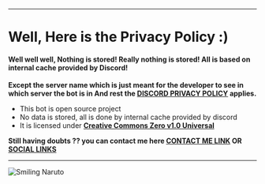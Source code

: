 ***
# Well, Here is the Privacy Policy :)

#### Well well well, Nothing is stored! Really nothing is stored! All is based on internal cache provided by Discord!
**Except the server name which is just meant for the developer to see in which server the bot is in
And rest the [DISCORD PRIVACY POLICY](https://discord.com/privacy) applies.**

- This bot is open source project
- No data is stored, all is done by internal cache provided by discord
- It is licensed under [**Creative Commons Zero v1.0 Universal**](https://github.com/Dhruvacube/yondaime-hokage/blob/master/LICENSE) 

**Still having doubts ?? you can contact me here [CONTACT ME LINK](https://dhruvacuber.pythonanywhere.com/contact/) OR [SOCIAL LINKS](https://github.com/Dhruvacube/yondaime-hokage/wiki/Social-Links)**

***

![Smiling Naruto](https://i.imgur.com/HQytIoC.jpg)
